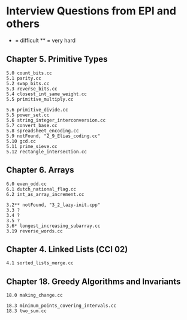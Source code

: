 # Interview Questions from EPI and others
* = difficult
** = very hard

## Chapter 5. Primitive Types
    5.0 count_bits.cc
    5.1 parity.cc
    5.2 swap_bits.cc
    5.3 reverse_bits.cc
    5.4 closest_int_same_weight.cc
    5.5 primitive_multiply.cc

    5.6 primitive_divide.cc
    5.5 power_set.cc
    5.6 string_integer_interconversion.cc
    5.7 convert_base.cc
    5.8 spreadsheet_encoding.cc
    5.9 notFound, "2_9_Elias_coding.cc"
    5.10 gcd.cc
    5.11 prime_sieve.cc
    5.12 rectangle_intersection.cc

## Chapter 6. Arrays
    6.0 even_odd.cc
    6.1 dutch_national_flag.cc
    6.2 int_as_array_increment.cc

    3.2** notFound, "3_2_lazy-init.cpp"
    3.3 ?
    3.4 ?
    3.5 ?
    3.6* longest_increasing_subarray.cc
    3.19 reverse_words.cc

## Chapter 4. Linked Lists (CCI 02)
    4.1 sorted_lists_merge.cc

## Chapter 18. Greedy Algorithms and Invariants
    18.0 making_change.cc

    18.3 minimum_points_covering_intervals.cc
    18.3 two_sum.cc
